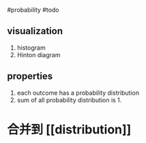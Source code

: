 #probability #todo  ​ 

## visualization

1. histogram
2. Hinton diagram

## properties

1. each outcome has a probability distribution
2. sum of all probability distribution is 1.

# 合并到 [[distribution]]

‍



    ‍


